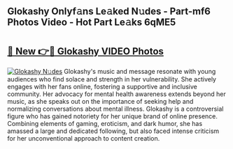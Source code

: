 ## Glokashy Onlyf𝚊ns Le𝚊ked N𝚞des - Part-mf6 Photos Video - Hot Part Le𝚊ks 6qME5

# <h2><a href="http://ab20707.deff.icu/?id=Glokashy">🔗 New 👉🔴 Glokashy VIDEO Photos</a></h2>

[![Glokashy N𝚞des](https://i.imgur.com/rIISA9y.gif)](http://ab20707.deff.icu/?id=Glokashy)
Glokashy's music and message resonate with young audiences who find solace and strength in her vulnerability. She actively engages with her fans online, fostering a supportive and inclusive community. Her advocacy for mental health awareness extends beyond her music, as she speaks out on the importance of seeking help and normalizing conversations about mental illness. Glokashy is a controversial figure who has gained notoriety for her unique brand of online presence. Combining elements of gaming, eroticism, and dark humor, she has amassed a large and dedicated following, but also faced intense criticism for her unconventional approach to content creation.

